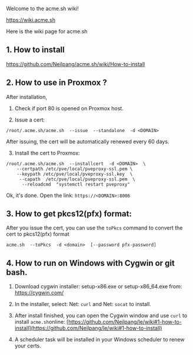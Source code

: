 Welcome to the acme.sh wiki!

https://wiki.acme.sh

Here is the wiki page for acme.sh


## 1. How to install

https://github.com/Neilpang/acme.sh/wiki/How-to-install

## 2.  How to use in Proxmox ?

After installation,

1) Check if port 80 is opened on Proxmox host.

2) Issue a cert:
```
/root/.acme.sh/acme.sh  --issue  --standalone  -d <DOMAIN>
```
After issuing, the cert will be automatically renewed every 60 days.

3) Install the cert to Proxmox:

```
/root/.acme.sh/acme.sh  --installcert  -d <DOMAIN>  \
    --certpath /etc/pve/local/pveproxy-ssl.pem \
    --keypath /etc/pve/local/pveproxy-ssl.key  \
     --capath  /etc/pve/local/pveproxy-ssl.pem  \
      --reloadcmd  "systemctl restart pveproxy"
```

Ok, it's done. Open the link: `https://<DOMAIN>:8006`


## 3. How to get pkcs12(pfx) format:

After you issue the cert, you can use the `toPkcs` command to convert the cert to pkcs12(pfx) format
```
acme.sh  --toPkcs  -d <domain>  [--password pfx-password]
```

## 4. How to run on Windows with Cygwin or git bash.
1) Download cygwin installer: setup-x86.exe  or setup-x86_64.exe
from: https://cygwin.com/

2) In the installer, select: Net: `curl` and Net: `socat` to install.

3) After install finished, you can open the Cygwin window and use `curl` to install `acme.sh`online:
[https://github.com/Neilpang/le/wiki#1-how-to-install](https://github.com/Neilpang/le/wiki#1-how-to-install)

4) A scheduler task will be installed in your Windows scheduler to renew your certs.


